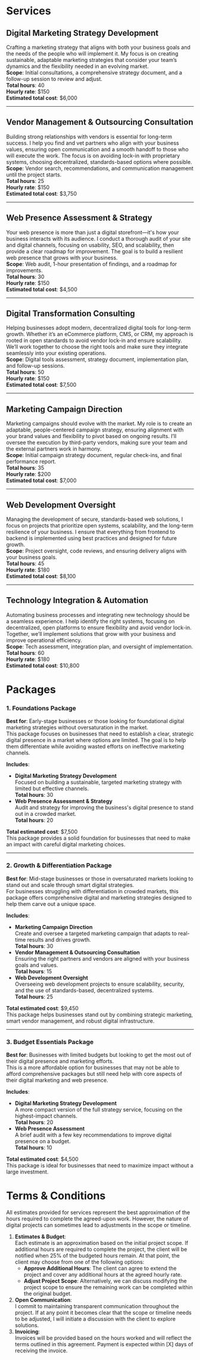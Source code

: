 # Services

## **Digital Marketing Strategy Development**

Crafting a marketing strategy that aligns with both your business goals and the needs of the people who will implement it. My focus is on creating sustainable, adaptable marketing strategies that consider your team’s dynamics and the flexibility needed in an evolving market.  
**Scope**: Initial consultations, a comprehensive strategy document, and a follow-up session to review and adjust.  
**Total hours**: 40  
**Hourly rate**: $150  
**Estimated total cost**: $6,000

---

## **Vendor Management & Outsourcing Consultation**

Building strong relationships with vendors is essential for long-term success. I help you find and vet partners who align with your business values, ensuring open communication and a smooth handoff to those who will execute the work. The focus is on avoiding lock-in with proprietary systems, choosing decentralized, standards-based options where possible.  
**Scope**: Vendor search, recommendations, and communication management until the project starts.  
**Total hours**: 25  
**Hourly rate**: $150  
**Estimated total cost**: $3,750

---

## **Web Presence Assessment & Strategy**

Your web presence is more than just a digital storefront—it's how your business interacts with its audience. I conduct a thorough audit of your site and digital channels, focusing on usability, SEO, and scalability, then provide a clear roadmap for improvement. The goal is to build a resilient web presence that grows with your business.  
**Scope**: Web audit, 1-hour presentation of findings, and a roadmap for improvements.  
**Total hours**: 30  
**Hourly rate**: $150  
**Estimated total cost**: $4,500

---

## **Digital Transformation Consulting**

Helping businesses adopt modern, decentralized digital tools for long-term growth. Whether it’s an eCommerce platform, CMS, or CRM, my approach is rooted in open standards to avoid vendor lock-in and ensure scalability. We’ll work together to choose the right tools and make sure they integrate seamlessly into your existing operations.  
**Scope**: Digital tools assessment, strategy document, implementation plan, and follow-up sessions.  
**Total hours**: 50  
**Hourly rate**: $150  
**Estimated total cost**: $7,500

---

## **Marketing Campaign Direction**

Marketing campaigns should evolve with the market. My role is to create an adaptable, people-centered campaign strategy, ensuring alignment with your brand values and flexibility to pivot based on ongoing results. I’ll oversee the execution by third-party vendors, making sure your team and the external partners work in harmony.  
**Scope**: Initial campaign strategy document, regular check-ins, and final performance report.  
**Total hours**: 35  
**Hourly rate**: $200  
**Estimated total cost**: $7,000

---

## **Web Development Oversight**

Managing the development of secure, standards-based web solutions, I focus on projects that prioritize open systems, scalability, and the long-term resilience of your business. I ensure that everything from frontend to backend is implemented using best practices and designed for future growth.  
**Scope**: Project oversight, code reviews, and ensuring delivery aligns with your business goals.  
**Total hours**: 45  
**Hourly rate**: $180  
**Estimated total cost**: $8,100

---

## **Technology Integration & Automation**

Automating business processes and integrating new technology should be a seamless experience. I help identify the right systems, focusing on decentralized, open platforms to ensure flexibility and avoid vendor lock-in. Together, we’ll implement solutions that grow with your business and improve operational efficiency.  
**Scope**: Tech assessment, integration plan, and oversight of implementation.  
**Total hours**: 60  
**Hourly rate**: $180  
**Estimated total cost**: $10,800

# Packages

### **1\. Foundations Package**

**Best for**: Early-stage businesses or those looking for foundational digital marketing strategies without oversaturation in the market.  
This package focuses on businesses that need to establish a clear, strategic digital presence in a market where options are limited. The goal is to help them differentiate while avoiding wasted efforts on ineffective marketing channels.

**Includes**:

* **Digital Marketing Strategy Development**  
  Focused on building a sustainable, targeted marketing strategy with limited but effective channels.  
  **Total hours**: 30  
* **Web Presence Assessment & Strategy**  
  Audit and strategy for improving the business's digital presence to stand out in a crowded market.  
  **Total hours**: 20

**Total estimated cost**: $7,500  
This package provides a solid foundation for businesses that need to make an impact with careful digital marketing choices.

---

### **2\. Growth & Differentiation Package**

**Best for**: Mid-stage businesses or those in oversaturated markets looking to stand out and scale through smart digital strategies.  
For businesses struggling with differentiation in crowded markets, this package offers comprehensive digital and marketing strategies designed to help them carve out a unique space.

**Includes**:

* **Marketing Campaign Direction**  
  Create and oversee a targeted marketing campaign that adapts to real-time results and drives growth.  
  **Total hours**: 30  
* **Vendor Management & Outsourcing Consultation**  
  Ensuring the right partners and vendors are aligned with your business goals and values.  
  **Total hours**: 15  
* **Web Development Oversight**  
  Overseeing web development projects to ensure scalability, security, and the use of standards-based, decentralized systems.  
  **Total hours**: 25

**Total estimated cost**: $9,450  
This package helps businesses stand out by combining strategic marketing, smart vendor management, and robust digital infrastructure.

---

### **3\. Budget Essentials Package**

**Best for**: Businesses with limited budgets but looking to get the most out of their digital presence and marketing efforts.  
This is a more affordable option for businesses that may not be able to afford comprehensive packages but still need help with core aspects of their digital marketing and web presence.

**Includes**:

* **Digital Marketing Strategy Development**  
  A more compact version of the full strategy service, focusing on the highest-impact channels.  
  **Total hours**: 20  
* **Web Presence Assessment**  
  A brief audit with a few key recommendations to improve digital presence on a budget.  
  **Total hours**: 10

**Total estimated cost**: $4,500  
This package is ideal for businesses that need to maximize impact without a large investment.

# Terms & Conditions

All estimates provided for services represent the best approximation of the hours required to complete the agreed-upon work. However, the nature of digital projects can sometimes lead to adjustments in the scope or timeline.

1. **Estimates & Budget**:  
   Each estimate is an approximation based on the initial project scope. If additional hours are required to complete the project, the client will be notified when 25% of the budgeted hours remain. At that point, the client may choose from one of the following options:  
   * **Approve Additional Hours**: The client can agree to extend the project and cover any additional hours at the agreed hourly rate.  
   * **Adjust Project Scope**: Alternatively, we can discuss modifying the project scope to ensure the remaining work can be completed within the original budget.  
2. **Open Communication**:  
   I commit to maintaining transparent communication throughout the project. If at any point it becomes clear that the scope or timeline needs to be adjusted, I will initiate a discussion with the client to explore solutions.  
3. **Invoicing**:  
   Invoices will be provided based on the hours worked and will reflect the terms outlined in this agreement. Payment is expected within \[X\] days of receiving the invoice.


